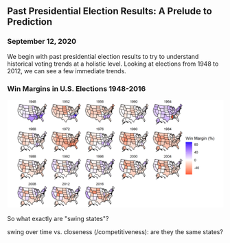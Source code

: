 ## Past Presidential Election Results: A Prelude to Prediction

### September 12, 2020


We begin with past presidential election results to try to understand historical
voting trends at a holistic level. Looking at elections from 1948 to 2012, we
can see a few immediate trends.


### Win Margins in U.S. Elections 1948-2016

![Win Marginiesss](figures/popvote_win_margin.png)





So what exactly are "swing states"?


swing over time vs. closeness (/competitiveness): are they the same states?
